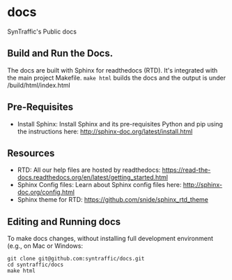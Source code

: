 # docs
SynTraffic's Public docs 

## Build and Run the Docs.
The docs are built with Sphinx for readthedocs (RTD). It's integrated with the main project Makefile.
`make html` builds the docs and the output is under /build/html/index.html

## Pre-Requisites ##
* Install Sphinx: Install Sphinx and its pre-requisites Python and pip using the instructions here: http://sphinx-doc.org/latest/install.html 

## Resources ##
* RTD: All our help files are hosted by readthedocs: https://read-the-docs.readthedocs.org/en/latest/getting_started.html
* Sphinx Config files: Learn about Sphinx config files here: http://sphinx-doc.org/config.html
* Sphinx theme for RTD: https://github.com/snide/sphinx_rtd_theme

## Editing and Running docs

To make docs changes, without installing full development environment (e.g., on Mac or Windows:

```
git clone git@github.com:syntraffic/docs.git
cd syntraffic/docs
make html

```
